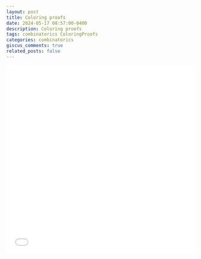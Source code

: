 ```yaml
---
layout: post
title: Coloring proofs
date: 2024-05-17 08:57:00-0400
description: Coloring proofs
tags: combinatorics ColoringProofs
categories: combinatorics
giscus_comments: true
related_posts: false
---
```


<iframe src="{{ site.baseurl }}/assets/pdf/Combinatorics/ColoringProofs.pdf" width="100%" height="500" frameborder="no" border="0" marginwidth="0" marginheight="0"></iframe>